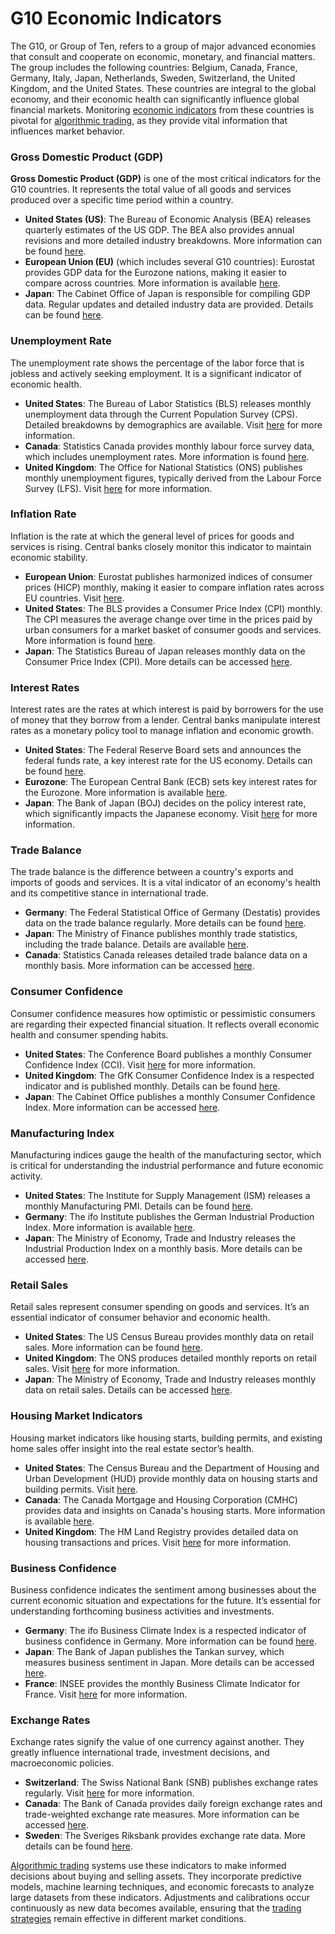 # G10 Economic Indicators

The G10, or Group of Ten, refers to a group of major advanced economies that consult and cooperate on economic, monetary, and financial matters. The group includes the following countries: Belgium, Canada, France, Germany, Italy, Japan, Netherlands, Sweden, Switzerland, the United Kingdom, and the United States. These countries are integral to the global economy, and their economic health can significantly influence global financial markets. Monitoring [economic indicators](../e/economic_indicators.md) from these countries is pivotal for [algorithmic trading](../a/algorithmic_trading.md), as they provide vital information that influences market behavior.

### Gross Domestic Product (GDP)
**Gross Domestic Product (GDP)** is one of the most critical indicators for the G10 countries. It represents the total value of all goods and services produced over a specific time period within a country.

- **United States (US)**: The Bureau of Economic Analysis (BEA) releases quarterly estimates of the US GDP. The BEA also provides annual revisions and more detailed industry breakdowns. More information can be found [here](https://www.bea.gov).
- **European Union (EU)** (which includes several G10 countries): Eurostat provides GDP data for the Eurozone nations, making it easier to compare across countries. More information is available [here](https://ec.europa.eu/eurostat).
- **Japan**: The Cabinet Office of Japan is responsible for compiling GDP data. Regular updates and detailed industry data are provided. Details can be found [here](https://www.esri.cao.go.jp/en/sna/data/kakuhou/files/2022/ssd_main.html).

### Unemployment Rate
The unemployment rate shows the percentage of the labor force that is jobless and actively seeking employment. It is a significant indicator of economic health.

- **United States**: The Bureau of Labor Statistics (BLS) releases monthly unemployment data through the Current Population Survey (CPS). Detailed breakdowns by demographics are available. Visit [here](https://www.bls.gov) for more information.
- **Canada**: Statistics Canada provides monthly labour force survey data, which includes unemployment rates. More information is found [here](https://www.statcan.gc.ca).
- **United Kingdom**: The Office for National Statistics (ONS) publishes monthly unemployment figures, typically derived from the Labour Force Survey (LFS). Visit [here](https://www.ons.gov.uk) for more information.

### Inflation Rate
Inflation is the rate at which the general level of prices for goods and services is rising. Central banks closely monitor this indicator to maintain economic stability.

- **European Union**: Eurostat publishes harmonized indices of consumer prices (HICP) monthly, making it easier to compare inflation rates across EU countries. Visit [here](https://ec.europa.eu/eurostat).
- **United States**: The BLS provides a Consumer Price Index (CPI) monthly. The CPI measures the average change over time in the prices paid by urban consumers for a market basket of consumer goods and services. More information is found [here](https://www.bls.gov/cpi/).
- **Japan**: The Statistics Bureau of Japan releases monthly data on the Consumer Price Index (CPI). More details can be accessed [here](https://www.stat.go.jp/english/data/cpi/index.htm).

### Interest Rates
Interest rates are the rates at which interest is paid by borrowers for the use of money that they borrow from a lender. Central banks manipulate interest rates as a monetary policy tool to manage inflation and economic growth.

- **United States**: The Federal Reserve Board sets and announces the federal funds rate, a key interest rate for the US economy. Details can be found [here](https://www.federalreserve.gov).
- **Eurozone**: The European Central Bank (ECB) sets key interest rates for the Eurozone. More information is available [here](https://www.ecb.europa.eu).
- **Japan**: The Bank of Japan (BOJ) decides on the policy interest rate, which significantly impacts the Japanese economy. Visit [here](https://www.boj.or.jp/en/) for more information.

### Trade Balance
The trade balance is the difference between a country's exports and imports of goods and services. It is a vital indicator of an economy's health and its competitive stance in international trade.

- **Germany**: The Federal Statistical Office of Germany (Destatis) provides data on the trade balance regularly. More details can be found [here](https://www.destatis.de).
- **Japan**: The Ministry of Finance publishes monthly trade statistics, including the trade balance. Details are available [here](https://www.customs.go.jp/toukei/info/index_e.htm).
- **Canada**: Statistics Canada releases detailed trade balance data on a monthly basis. More information can be accessed [here](https://www.statcan.gc.ca/eng/trade).

### Consumer Confidence
Consumer confidence measures how optimistic or pessimistic consumers are regarding their expected financial situation. It reflects overall economic health and consumer spending habits.

- **United States**: The Conference Board publishes a monthly Consumer Confidence Index (CCI). Visit [here](https://www.conference-board.org) for more information.
- **United Kingdom**: The GfK Consumer Confidence Index is a respected indicator and is published monthly. Details can be found [here](https://www.gfk.com).
- **Japan**: The Cabinet Office publishes a monthly Consumer Confidence Index. More information can be accessed [here](https://www.esri.cao.go.jp/en/stat/shouhi/shouhi-e.html).

### Manufacturing Index
Manufacturing indices gauge the health of the manufacturing sector, which is critical for understanding the industrial performance and future economic activity.

- **United States**: The Institute for Supply Management (ISM) releases a monthly Manufacturing PMI. Details can be found [here](https://www.ismworld.org).
- **Germany**: The ifo Institute publishes the German Industrial Production Index. More information is available [here](https://www.ifo.de/en).
- **Japan**: The Ministry of Economy, Trade and Industry releases the Industrial Production Index on a monthly basis. More details can be accessed [here](https://www.meti.go.jp/english/statistics/index.html).

### Retail Sales
Retail sales represent consumer spending on goods and services. It’s an essential indicator of consumer behavior and economic health.

- **United States**: The US Census Bureau provides monthly data on retail sales. More information can be found [here](https://www.census.gov).
- **United Kingdom**: The ONS produces detailed monthly reports on retail sales. Visit [here](https://www.ons.gov.uk) for more information.
- **Japan**: The Ministry of Economy, Trade and Industry releases monthly data on retail sales. Details can be accessed [here](https://www.meti.go.jp/english/statistics/index.html).

### Housing Market Indicators
Housing market indicators like housing starts, building permits, and existing home sales offer insight into the real estate sector’s health.

- **United States**: The Census Bureau and the Department of Housing and Urban Development (HUD) provide monthly data on housing starts and building permits. Visit [here](https://www.census.gov/economic-indicators/).
- **Canada**: The Canada Mortgage and Housing Corporation (CMHC) provides data and insights on Canada's housing starts. More information is available [here](https://www.cmhc-schl.gc.ca).
- **United Kingdom**: The HM Land Registry provides detailed data on housing transactions and prices. Visit [here](https://www.gov.uk/government/organisations/land-registry) for more information.

### Business Confidence
Business confidence indicates the sentiment among businesses about the current economic situation and expectations for the future. It’s essential for understanding forthcoming business activities and investments.

- **Germany**: The ifo Business Climate Index is a respected indicator of business confidence in Germany. More information can be found [here](https://www.ifo.de/en).
- **Japan**: The Bank of Japan publishes the Tankan survey, which measures business sentiment in Japan. More details can be accessed [here](https://www.boj.or.jp/en).
- **France**: INSEE provides the monthly Business Climate Indicator for France. Visit [here](https://www.insee.fr/en/statistiques) for more information.

### Exchange Rates
Exchange rates signify the value of one currency against another. They greatly influence international trade, investment decisions, and macroeconomic policies.

- **Switzerland**: The Swiss National Bank (SNB) publishes exchange rates regularly. Visit [here](https://www.snb.ch) for more information.
- **Canada**: The Bank of Canada provides daily foreign exchange rates and trade-weighted exchange rate measures. More information can be accessed [here](https://www.bankofcanada.ca).
- **Sweden**: The Sveriges Riksbank provides exchange rate data. More details can be found [here](https://www.riksbank.se).

[Algorithmic trading](../a/algorithmic_trading.md) systems use these indicators to make informed decisions about buying and selling assets. They incorporate predictive models, machine learning techniques, and economic forecasts to analyze large datasets from these indicators. Adjustments and calibrations occur continuously as new data becomes available, ensuring that the [trading strategies](../t/trading_strategies.md) remain effective in different market conditions.
